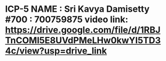 # ICP-5 NAME : Sri Kavya Damisetty #700 : 700759875 video link: https://drive.google.com/file/d/1RBJTnCOMl5E8UVdPMeLHw0kwYI5TD34c/view?usp=drive_link 
